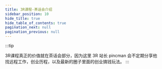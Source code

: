```yaml
---
title: 3R课程-茶话会介绍
sidebar_position: 10
hide_title: true
hide_table_of_contents: true
pagination_next: null
pagination_previous: null
---
```

:::tip

3R课程真正的价值就在茶话会部分，因为这里 3R 站长 pincman 会不定期分享他找远程工作，创业历程，以及最新的圈子里面的创业搞钱玩法。
:::

